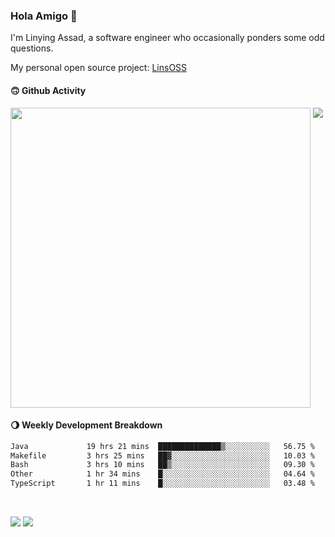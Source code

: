 ### Hola Amigo 🤣   

I'm Linying Assad, a software engineer who occasionally ponders some odd questions.  

My personal open source project: [LinsOSS](https://github.com/linsoss)
 
#### 🙃 Github Activity 
<div>
  <img src="https://github-readme-stats.vercel.app/api?username=al-assad&show_icons=true" align="top" style="display: inline-block;" width="480"/>
  <img src="https://github-readme-stats.vercel.app/api/top-langs/?username=al-assad&hide=css,html&langs_count=8&layout=compact" align="top" style="display: inline-block;"/>
</div>

#### 🌖 Weekly Development Breakdown
<!--START_SECTION:waka-->

```txt
Java             19 hrs 21 mins  ██████████████▒░░░░░░░░░░   56.75 %
Makefile         3 hrs 25 mins   ██▓░░░░░░░░░░░░░░░░░░░░░░   10.03 %
Bash             3 hrs 10 mins   ██▒░░░░░░░░░░░░░░░░░░░░░░   09.30 %
Other            1 hr 34 mins    █░░░░░░░░░░░░░░░░░░░░░░░░   04.64 %
TypeScript       1 hr 11 mins    █░░░░░░░░░░░░░░░░░░░░░░░░   03.48 %
```

<!--END_SECTION:waka-->

<br>

<a href="https://twitter.com/assad_lin"><img src="https://img.shields.io/badge/Twitter-@assad__lin-blue?style=flat&logo=twitter" /></a>
<a href="https://al-assad.github.io"><img src="https://img.shields.io/badge/Blogs-Linying_Assad's_Blog-yellow?style=flat&logo=github" /></a>

